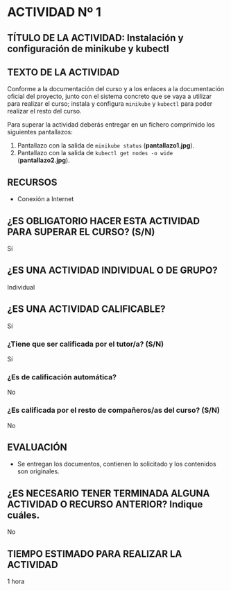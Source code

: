 # ACTIVIDAD Nº 1

## TÍTULO DE LA ACTIVIDAD: Instalación y configuración de minikube y kubectl

## TEXTO DE LA ACTIVIDAD

Conforme a la documentación del curso y a los enlaces a la
documentación oficial del proyecto, junto con el sistema concreto que
se vaya a utilizar para realizar el curso; instala y configura
`minikube` y `kubectl` para poder realizar el resto del curso.

Para superar la actividad deberás entregar en un fichero comprimido los siguientes pantallazos:

1. Pantallazo con la salida de `minikube status` (**pantallazo1.jpg**).
2. Pantallazo con la salida de `kubectl get nodes -o wide` (**pantallazo2.jpg**).

## RECURSOS

* Conexión a Internet

## ¿ES OBLIGATORIO HACER ESTA ACTIVIDAD PARA SUPERAR EL CURSO? (S/N)

Sí

## ¿ES UNA ACTIVIDAD INDIVIDUAL O DE GRUPO?

Individual

## ¿ES UNA ACTIVIDAD CALIFICABLE?

Sí

### ¿Tiene que ser calificada por el tutor/a? (S/N)

Sí

### ¿Es de calificación automática?

No

### ¿Es calificada por el resto de compañeros/as del curso? (S/N)

No

## EVALUACIÓN

* Se entregan los documentos, contienen lo solicitado y los contenidos son originales.

## ¿ES NECESARIO TENER TERMINADA ALGUNA ACTIVIDAD O RECURSO ANTERIOR? Indique cuáles.

No

## TIEMPO ESTIMADO PARA REALIZAR LA ACTIVIDAD

1 hora
